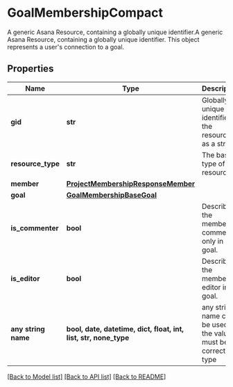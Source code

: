 # GoalMembershipCompact

A generic Asana Resource, containing a globally unique identifier.A generic Asana Resource, containing a globally unique identifier. This object represents a user's connection to a goal.

## Properties
Name | Type | Description | Notes
------------ | ------------- | ------------- | -------------
**gid** | **str** | Globally unique identifier of the resource, as a string. | [optional] [readonly] 
**resource_type** | **str** | The base type of this resource. | [optional] [readonly] 
**member** | [**ProjectMembershipResponseMember**](ProjectMembershipResponseMember.md) |  | [optional] 
**goal** | [**GoalMembershipBaseGoal**](GoalMembershipBaseGoal.md) |  | [optional] 
**is_commenter** | **bool** | Describes if the member is comment only in goal. | [optional] 
**is_editor** | **bool** | Describes if the member is editor in goal. | [optional] 
**any string name** | **bool, date, datetime, dict, float, int, list, str, none_type** | any string name can be used but the value must be the correct type | [optional]

[[Back to Model list]](../README.md#documentation-for-models) [[Back to API list]](../README.md#documentation-for-api-endpoints) [[Back to README]](../README.md)


